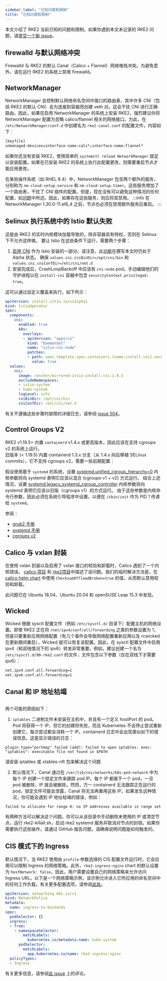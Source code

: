 ```yaml
---
sidebar_label: "已知问题和限制"
title: "已知问题和限制"
---
```


本文介绍了 RKE2 当前已知的问题和限制。如果你遇到本文未记录的 RKE2 问题，请[提交一个新 issue](https://github.com/rancher/rke2/issues)。

## firewalld 与默认网络冲突

Firewalld 与 RKE2 的默认 Canal（Calico + Flannel）网络堆栈冲突。为避免意外，请在运行 RKE2 的系统上禁用 firewalld。

## NetworkManager

NetworkManager 会控制默认网络命名空间中接口的路由表，其中许多 CNI（包括 RKE2 的默认 CNI）会为连接到容器而创建 veth 对。这会干扰 CNI 进行正确路由。因此，如果在启用 NetworkManager 的系统上安装 RKE2，强烈建议你将 NetworkManager 配置为忽略 calico/flannel 相关的网络接口。为此，在 `/etc/NetworkManager/conf.d` 中创建名为 `rke2-canal.conf` 的配置文件，内容如下：
```bash
[keyfile]
unmanaged-devices=interface-name:cali*;interface-name:flannel*
```

如果你还没有安装 RKE2，使用简单的 `systemctl reload NetworkManager` 就足以安装配置。如果在已安装 RKE2 的系统上执行此配置更改，则需要重启节点才能应用更改。

在某些操作系统（如 RHEL 8.4）中，NetworkManager 包含两个额外的服务，分别称为 `nm-cloud-setup.service` 和 `nm-cloud-setup.timer`。这些服务增加了一个路由表，干扰了 CNI 插件的配置。但是，现在没有可以避免这种情况的任何配置，如[问题](https://github.com/rancher/rke2/issues)中所述。因此，如果存在这些服务，则应将其禁用。
:::info
在 NetworkManager-1.30.0-11.el8_4 之前，节点也必须在禁用额外服务后重启。
:::

## Selinux 执行系统中的 Istio 默认失败

这是由 RKE2 的实时内核模块加载导致的，除非容器具有特权，否则在 Selinux 下不允许这样做。
要让 Istio 在这些条件下运行，需要两个步骤：
1. [启用 CNI](https://istio.io/latest/docs/setup/additional-setup/cni/) 作为 Istio 安装的一部分。请注意，此[功能](https://istio.io/latest/about/feature-stages/)在撰写本文时仍处于 Alpha 状态。
   确保 `values.cni.cniBinDir=/opt/cni/bin` 和 `values.cni.cniConfDir=/etc/cni/net.d`
2. 安装完成后，CrashLoopBackoff 中应该有 `cni-node` pod。手动编辑他们的守护进程以在 `install-cni` 容器中包含 `securityContext.privileged: true`。

这可以通过自定义覆盖来执行，如下所示：
```yaml
apiVersion: install.istio.io/v1alpha1
kind: IstioOperator
spec:
  components:
    cni:
      enabled: true
      k8s:
        overlays:
        - apiVersion: "apps/v1"
          kind: "DaemonSet"
          name: "istio-cni-node"
          patches:
          - path: spec.template.spec.containers.[name:install-cni].securityContext.privileged
            value: true
  values:
    cni:
      image: rancher/mirrored-istio-install-cni:1.9.3
      excludeNamespaces:
      - istio-system
      - kube-system
      logLevel: info
      cniBinDir: /opt/cni/bin
      cniConfDir: /etc/cni/net.d
```

有关不遵循这些步骤时故障的详细日志，请参阅 [issue 504](https://github.com/rancher/rke2/issues)。

## Control Groups V2

RKE2 v1.19.5+ 内置 `containerd` v1.4.x 或更高版本，因此应该在支持 cgroups v2 的系统上运行。  
旧版本 (< 1.19.5) 内置 containerd 1.3.x 分支（从 1.4.x 向后移植 SELinux commits），它不支持 cgroups v2，需要一些前期配置：

假设使用基于 `systemd` 的系统，设置 [systemd.unified_cgroup_hierarchy=0](https://www.freedesktop.org/software/systemd/man/systemd.html#systemd.unified_cgroup_hierarchy) 内核参数将向 systemd 表明它应该以混合 (cgroups v1 + v2) 方式运行。
结合上述情况，设置 [systemd.legacy_systemd_cgroup_controller](https://www.freedesktop.org/software/systemd/man/systemd.html#systemd.legacy_systemd_cgroup_controller) 内核参数将向 systemd 表明它应该以旧版（cgroups v1）的方式运行。
由于这些参数是内核命令行参数，因此必须在系统引导程序中设置，以便在 `/sbin/init` 作为 PID 1 传递给 `systemd`。

参阅：

- [grub2 手册](https://www.gnu.org/software/grub/manual/grub/grub.html#linux)
- [systemd 手册](https://www.freedesktop.org/software/systemd/man/systemd.html#Kernel%20Command%20Line)
- [cgroups v2](https://www.kernel.org/doc/html/latest/admin-guide/cgroup-v2.html)


## Calico 与 vxlan 封装

在使用 vxlan 封装以及启用了 vxlan 接口的校验和卸载时，Calico 遇到了一个内核错误。
[calico 项目](https://github.com/projectcalico/calico/issues/4865) 和 [rke2项目](https://github.com/rancher/rke2/issues)中描述了该问题。我们的临时解决方法是，在 [calico helm chart](https://github.com/rancher/rke2-charts/blob/main/charts/rke2-calico/rke2-calico/v3.19.2-203/values.yaml#L51-L53) 中使用 `ChecksumOffloadBroken=true` 的值，从而默认禁用校验和卸载。

此问题已在 Ubuntu 18.04、Ubuntu 20.04 和 openSUSE Leap 15.3 中发现。

## Wicked

Wicked 根据 sysctl 配置文件（例如 `/etc/sysctl.d/` 目录下）配置主机的网络设置。即使 RKE2 正在将 `/net/ipv4/conf/all/forwarding` 之类的参数设置为 1，但是只要重新应用网络配置（有几个事件会导致网络配置重新应用以及 rcwicked 在更新期间重启），Wicked 就可以恢复该配置。因此，在 sysctl 配置文件中启用 ipv4（和双栈情况下的 ipv6）转发非常重要。例如，建议创建一个名为 `/etc/sysctl.d/90-rke2.conf` 的文件，文件包含以下参数（仅在双栈下才需要 ipv6）：

```bash
net.ipv4.conf.all.forwarding=1
net.ipv6.conf.all.forwarding=1
```

## Canal 和 IP 地址枯竭
##

两个可能的原因如下：

1. `iptables` 二进制文件未安装在主机中，并且有一个定义 hostPort 的 pod。Pod 将获得一个 IP，但它的创建将失败，而且 Kubernetes 不会停止尝试重新创建它，每次尝试都会消耗一个 IP。containerd 日志中会出现类似如下的错误信息。这是显示错误的日志：

```console
plugin type="portmap" failed (add): failed to open iptables: exec: "iptables": executable file not found in $PATH
```
请安装 iptables 或 xtables-nft 包来解决这个问题


2. 默认情况下，Canal 通过在 `/var/lib/cni/networks/k8s-pod-network` 中为每个 IP 创建一个锁定文件来跟踪 pod IP。每个 IP 都属于一个 pod，一旦 pod 被删除，IP 就会被删除。然而，万一 containerd 无法跟踪正在运行的 pod，锁定文件可能会泄露，Canal 将无法再重用这些 IP。如果发生这种情况，你可能会遇到 IP 地址枯竭的错误，例如：


```console
failed to allocate for range 0: no IP addresses available in range set
```
有两种方法可以解决这个问题。你可以从该目录中手动删除未使用的 IP 或清空节点，运行 rke2-killall.sh，启动 rke2 systemd 服务并取消对节点的封锁。如果你需要执行这些操作，请通过 GitHub 报告问题，请确保说明问题是如何触发的。

## CIS 模式下的 Ingress

默认情况下，当 RKE2 使用由 `profile` 参数选择的 CIS 配置文件运行时，它会应用可以限制 Ingress 的网络策略。此外，`rke2-ingress-nginx` chart 的默认设置为 `hostNetwork: false`，因此，用户需要设置自己的网络策略来允许访问 Ingress URL。以下是一个网络策略示例，该示例允许进入它所应用的命名空间中的任何工作负载。有关更多配置选项，请参阅[此处](https://kubernetes.io/docs/concepts/services-networking/network-policies/)。
```yaml
apiVersion: networking.k8s.io/v1
kind: NetworkPolicy
metadata:
  name: ingress-to-backends
spec:
  podSelector: {}
  ingress:
  - from:
    - namespaceSelector:
        matchLabels:
          kubernetes.io/metadata.name: kube-system
      podSelector:
        matchLabels:
          app.kubernetes.io/name: rke2-ingress-nginx
  policyTypes:
  - Ingress
```
有关更多信息，请参阅[此 issue](https://github.com/rancher/rke2/issues/3195) 上的评论。